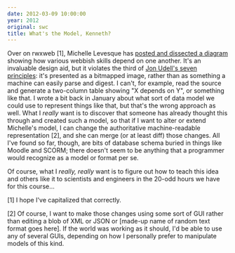 ```yaml
---
date: 2012-03-09 10:00:00
year: 2012
original: swc
title: What's the Model, Kenneth?
---
```

<p>Over on rwxweb [1], Michelle Levesque has <a href="http://rwxweb.wordpress.com/2012/03/08/which-web-skills-come-first/">posted and dissected a diagram</a> showing how various webbish skills depend on one another. It's an invaluable design aid, but it violates the third of <a href="http://blog.jonudell.net/2011/01/24/seven-ways-to-think-like-the-web/">Jon Udell's seven principles</a>: it's presented as a bitmapped image, rather than as something a machine can easily parse and digest. I can't, for example, read the source and generate a two-column table showing "X depends on Y", or something like that. I wrote a bit back in January about what sort of data model we could use to represent things like that, but that's the wrong approach as well. What I <em>really</em> want is to discover that someone has already thought this through and created such a model, so that if I want to alter or extend Michelle's model, I can change the authoritative machine-readable representation [2], and she can merge (or at least diff) those changes. All I've found so far, though, are bits of database schema buried in things like Moodle and SCORM; there doesn't seem to be anything that a programmer would recognize as a model or format per se.</p>
<p>Of course, what I <em>really, really</em> want is to figure out how to teach this idea and others like it to scientists and engineers in the 20-odd hours we have for this course…</p>
<p>[1] I hope I've capitalized that correctly.</p>
<p>[2] Of course, I want to make those changes using some sort of GUI rather than editing a blob of XML or JSON or [made-up name of random text format goes here]. If the world was working as it should, I'd be able to use any of several GUIs, depending on how I personally prefer to manipulate models of this kind.</p>
